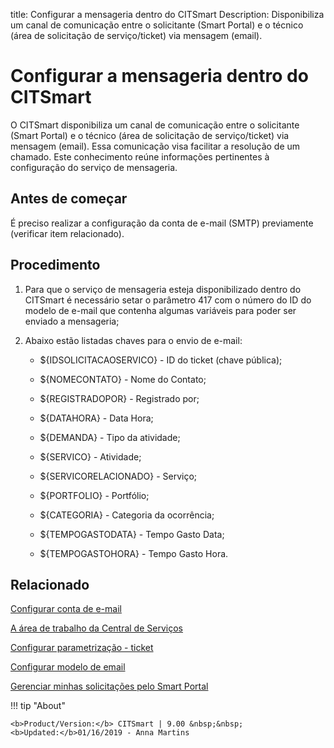 title: Configurar a mensageria dentro do CITSmart
Description: Disponibiliza um canal de comunicação entre o solicitante (Smart Portal) e o técnico (área de solicitação de serviço/ticket) via mensagem (email).
# Configurar a mensageria dentro do CITSmart

O CITSmart disponibiliza um canal de comunicação entre o solicitante (Smart
Portal) e o técnico (área de solicitação de serviço/ticket) via mensagem
(email). Essa comunicação visa facilitar a resolução de um chamado. Este
conhecimento reúne informações pertinentes à configuração do serviço de
mensageria.


Antes de começar
--------------

É preciso realizar a configuração da conta de e-mail (SMTP) previamente (verificar item relacionado).

Procedimento
----------------

1.  Para que o serviço de mensageria esteja disponibilizado dentro do CITSmart é
    necessário setar o parâmetro 417 com o número do ID do modelo de e-mail que
    contenha algumas variáveis para poder ser enviado a mensageria;

2.  Abaixo estão listadas chaves para o envio de e-mail:

    -   \${IDSOLICITACAOSERVICO} - ID do ticket (chave pública);

    -   \${NOMECONTATO} - Nome do Contato;

    -   \${REGISTRADOPOR} - Registrado por;

    -   \${DATAHORA} - Data Hora;

    -   \${DEMANDA} - Tipo da atividade;

    -   \${SERVICO} - Atividade;
    
    -   \${SERVICORELACIONADO} - Serviço;
    
    -   \${PORTFOLIO} - Portfólio;
    
    -   \${CATEGORIA} - Categoria da ocorrência;
    
    -   \${TEMPOGASTODATA} - Tempo Gasto Data;
    
    -   \${TEMPOGASTOHORA} - Tempo Gasto Hora.


Relacionado
-------

[Configurar conta de e-mail](/pt-br/citsmart-platform-9/platform-administration/email-settings/configuration.html)

[A área de trabalho da Central de Serviços](/pt-br/citsmart-platform-9/processes/tickets/use/desktop-of-service-desk.html)

[Configurar parametrização - ticket](/pt-br/citsmart-platform-9/platform-administration/parameters-list/configure-parametrization-ticket.html)

[Configurar modelo de email](/pt-br/citsmart-platform-9/platform-administration/email-settings/email-templates-configure-email-template.html)

[Gerenciar minhas solicitações pelo Smart Portal](/pt-br/citsmart-platform-9/processes/portfolio-and-catalog/use/request-through-Smart-Portal.html)


!!! tip "About"

    <b>Product/Version:</b> CITSmart | 9.00 &nbsp;&nbsp;
    <b>Updated:</b>01/16/2019 - Anna Martins
